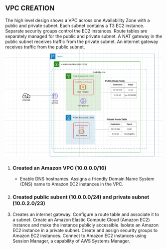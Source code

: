 ## VPC CREATION

The high level design shows a VPC across one Availability Zone with a public and private subnet. Each subnet contains a T3 EC2 instance. Separate security groups control the EC2 instances. Route tables are separately managed for the public 
and private subnet. A NAT gateway in the public subnet receives traffic from the private subnet. An internet 
gateway receives traffic from the public subnet.
![Image](https://github.com/Irene890/Cloud-Tasks/blob/main/vpc%20infra.png)

1. ### Created an Amazon VPC (10.0.0.0/16)
   - Enable DNS hostnames.
Assigns a friendly Domain Name System (DNS) name to Amazon EC2 instances in the VPC.

2. ### Created public subent (10.0.0.0/24) and private subnet (10.0.2.0/23)
4. Creates an internet gateway.
Configure a route table and associate it to a subnet.
Create an Amazon Elastic Compute Cloud (Amazon EC2) instance and make the instance publicly accessible.
Isolate an Amazon EC2 instance in a private subnet.
Create and assign security groups to Amazon EC2 instances.
Connect to Amazon EC2 instances using Session Manager, a capability of AWS Systems Manager.

